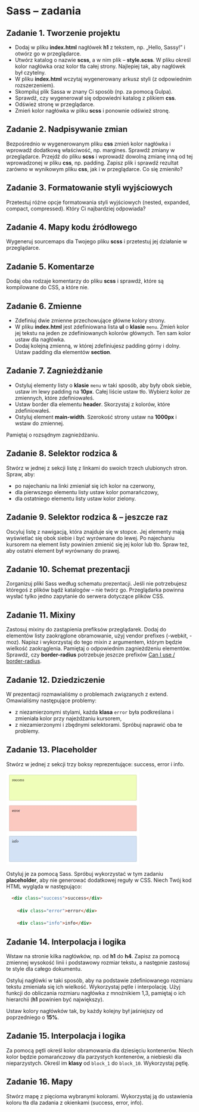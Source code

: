 # Sass &ndash; zadania

## Zadanie 1. Tworzenie projektu
* Dodaj w pliku **index.html** nagłówek **h1** z tekstem, np.  „Hello, Sassy!” i otwórz go w przeglądarce.
* Utwórz katalog o nazwie **scss**, a w nim plik &ndash; **style.scss**. W pliku określ kolor nagłówka oraz kolor tła całej strony. Najlepiej tak, aby nagłówek był czytelny.
* W pliku **index.html** wczytaj wygenerowany arkusz styli (z odpowiednim rozszerzeniem).
* Skompiluj plik Sassa w znany Ci sposób (np. za pomocą Gulpa).
* Sprawdź, czy wygenerował się odpowiedni katalog z plikiem **css**.
* Odśwież stronę w przeglądarce.
* Zmień kolor nagłówka w pliku **scss** i ponownie odśwież stronę.


## Zadanie 2. Nadpisywanie zmian
Bezpośrednio w wygenerowanym pliku **css** zmień kolor nagłówka i wprowadź dodatkową właściwość, np. margines. Sprawdź zmiany w przeglądarce. Przejdź do pliku **scss** i wprowadź dowolną zmianę inną od tej wprowadzonej w pliku **css**, np. padding. Zapisz plik i sprawdź rezultat zarówno w wynikowym pliku **css**, jak i w przeglądarce. Co się zmieniło?

## Zadanie 3. Formatowanie styli wyjściowych
Przetestuj różne opcje formatowania styli wyjściowych (nested, expanded, compact, compressed). Który Ci najbardziej odpowiada?

## Zadanie 4. Mapy kodu źródłowego
Wygeneruj sourcemaps dla Twojego pliku **scss** i przetestuj jej działanie w przeglądarce.

## Zadanie 5. Komentarze
Dodaj oba rodzaje komentarzy do pliku **scss** i sprawdź, które są kompilowane do CSS, a które nie.

## Zadanie 6. Zmienne
* Zdefiniuj dwie zmienne przechowujące główne kolory strony.
* W pliku **index.html** jest zdefiniowana lista **ul** o **klasie** ```menu```. Zmień kolor jej tekstu na jeden ze zdefiniowanych kolorów głównych. Ten sam kolor ustaw dla nagłówka.
* Dodaj kolejną zmienną, w której zdefiniujesz padding górny i dolny. Ustaw padding dla elementów **section**.

## Zadanie 7. Zagnieżdżanie
* Ostyluj elementy listy o **klasie** ```menu``` w taki sposób, aby były obok siebie, ustaw im lewy padding na **10px**. Całej liście ustaw tło. Wybierz kolor ze zmiennych, które zdefiniowałeś.
* Ustaw border dla elementu **header**. Skorzystaj z kolorów, które zdefiniowałeś.
* Ostyluj element **main-width**. Szerokość strony ustaw na **1000px** i wstaw do zmiennej.

Pamiętaj o rozsądnym zagnieżdżaniu.

## Zadanie 8. Selektor rodzica &
Stwórz w jednej z sekcji listę z linkami do swoich trzech ulubionych stron. Spraw, aby:
* po najechaniu na linki zmieniał się ich kolor na czerwony,
* dla pierwszego elementu listy ustaw kolor pomarańczowy,
* dla ostatniego elementu listy ustaw kolor zielony.

## Zadanie 9. Selektor rodzica & &ndash; jeszcze raz
Oscyluj listę z nawigacją, która znajduje się w stopce. Jej elementy mają wyświetlać się obok siebie i być wyrównane do lewej.
Po najechaniu kursorem na element listy powinien zmienić się jej kolor lub tło. Spraw też, aby ostatni element był wyrównany do prawej.

## Zadanie 10. Schemat prezentacji
Zorganizuj pliki Sass według schematu prezentacji. Jeśli nie potrzebujesz któregoś z plików bądź katalogów &ndash; nie twórz go. Przeglądarka powinna wysłać tylko jedno zapytanie do serwera dotyczące plików CSS.

## Zadanie 11. Mixiny
Zastosuj mixiny do zastąpienia prefiksów przeglądarek.
Dodaj do elementów listy zaokrąglone obramowanie, użyj vendor prefixes (-webkit, -moz). Napisz i wykorzystaj do tego mixin z argumentem, którym będzie wielkość zaokrąglenia. Pamiętaj o odpowiednim zagnieżdżeniu elementów.
Sprawdź, czy **border-radius** potrzebuje jeszcze prefixów [Can I use / border-radius](http://caniuse.com/#search=border-radius).

## Zadanie 12. Dziedziczenie
W prezentacji rozmawialiśmy o problemach związanych z extend. Omawialiśmy następujące problemy:
* z niezamierzonymi stylami, każda **klasa** ```error``` była podkreślana i zmieniała kolor przy najeżdżaniu kursorem,
* z niezamierzonymi i zbędnymi selektorami.
Spróbuj naprawić oba te problemy.

## Zadanie 13. Placeholder
Stwórz w jednej z sekcji trzy boksy reprezentujące: success, error i info.

![Placeholder](images/placeholder.jpg)

Ostyluj je za pomocą Sass. Spróbuj wykorzystać w tym zadaniu **placeholder**, aby nie generować dodatkowej reguły w CSS. Niech Twój kod HTML wygląda w następująco:

```HTML
  <div class="success">success</div>

	<div class="error">error</div>

	<div class="info">info</div>
```

## Zadanie 14. Interpolacja i logika
Wstaw na stronie kilka nagłówków, np. od **h1** do **h4**. Zapisz za pomocą zmiennej wysokość linii i podstawowy rozmiar tekstu, a następnie zastosuj te style dla całego dokumentu.

Ostyluj nagłówki w taki sposób, aby na podstawie zdefiniowanego rozmiaru tekstu zmieniała się ich wielkość. Wykorzystaj pętle i interpolację.
Użyj funkcji do obliczania rozmiaru nagłówka z mnożnikiem 1,3, pamiętaj o ich hierarchii (**h1** powinien być największy).

Ustaw kolory nagłówków tak, by każdy kolejny był jaśniejszy od poprzedniego o **15%**.

## Zadanie 15. Interpolacja i logika
Za pomocą pętli określ kolor obramowania dla dziesięciu kontenerów. Niech kolor będzie pomarańczowy dla parzystych kontenerów, a niebieski dla nieparzystych.
Określ im **klasy** od ```block_1``` do ```block_10```. Wykorzystaj pętlę.

## Zadanie 16. Mapy
Stwórz mapę z pięcioma wybranymi kolorami. Wykorzystaj ją do ustawienia koloru tła dla zadania z okienkami (success, error, info).
